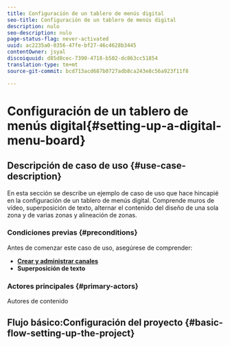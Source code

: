 ```yaml
---
title: Configuración de un tablero de menús digital
seo-title: Configuración de un tablero de menús digital
description: nulo
seo-description: nulo
page-status-flag: never-activated
uuid: ac2235a0-0356-47fe-bf27-46c4628b3445
contentOwner: jsyal
discoiquuid: d85d8cec-7390-4718-b502-dc863cc51854
translation-type: tm+mt
source-git-commit: bcd713acd687b0727adb8ca243e8c56a923f11f8

---
```



# Configuración de un tablero de menús digital{#setting-up-a-digital-menu-board}

## Descripción de caso de uso {#use-case-description}

En esta sección se describe un ejemplo de caso de uso que hace hincapié en la configuración de un tablero de menús digital. Comprende muros de vídeo, superposición de texto, alternar el contenido del diseño de una sola zona y de varias zonas y alineación de zonas.

### Condiciones previas {#preconditions}

Antes de comenzar este caso de uso, asegúrese de comprender:

* **[Crear y administrar canales](/help/screens/managing-channels.md)**
* **Superposición de texto**

### Actores principales {#primary-actors}

Autores de contenido

## Flujo básico:Configuración del proyecto {#basic-flow-setting-up-the-project}

